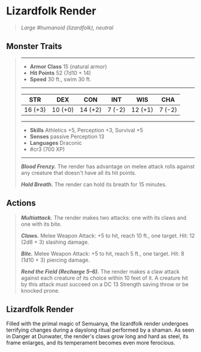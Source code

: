 # Lizardfolk Render
>*Large #humanoid (lizardfolk), neutral*
## Monster Traits
>___
>- **Armor Class** 15 (natural armor)
>- **Hit Points** 52 (7d10 + 14)
>- **Speed** 30 ft., swim 30 ft.
>___
>|STR|DEX|CON|INT|WIS|CHA|
>|:---:|:---:|:---:|:---:|:---:|:---:|
>|16 (+3)|10 (+0)|14 (+2)|7 (-2)|12 (+1)|7 (-2)|
>___
>- **Skills** Athletics +5, Perception +3, Survival +5
>- **Senses** passive Perception 13
>- **Languages** Draconic
>- #cr3 (700 XP)
>___
>***Blood Frenzy.*** The render has advantage on melee attack rolls against any creature that doesn't have all its hit points.  
>
>***Hold Breath.*** The render can hold its breath for 15 minutes.  
>
## Actions
>***Multiattack.*** The render makes two attacks: one with its claws and one with its bite.  
>
>***Claws.*** Melee Weapon Attack: +5 to hit, reach 10 ft., one target. Hit: 12 (2d8 + 3) slashing damage.  
>
>***Bite.*** Melee Weapon Attack: +5 to hit, reach 5 ft., one target. Hit: 8 (1d10 + 3) piercing damage.  
>
>***Rend the Field (Recharge 5–6).*** The render makes a claw attack against each creature of its choice within 10 feet of it. A creature hit by this attack must succeed on a DC 13 Strength saving throw or be knocked prone.
## Lizardfolk Render
Filled with the primal magic of Semuanya, the lizardfolk render undergoes terrifying changes during a dayslong ritual performed by a shaman. As seen in Danger at Dunwater, the render's claws grow long and hard as steel, its frame enlarges, and its temperament becomes even more ferocious.
